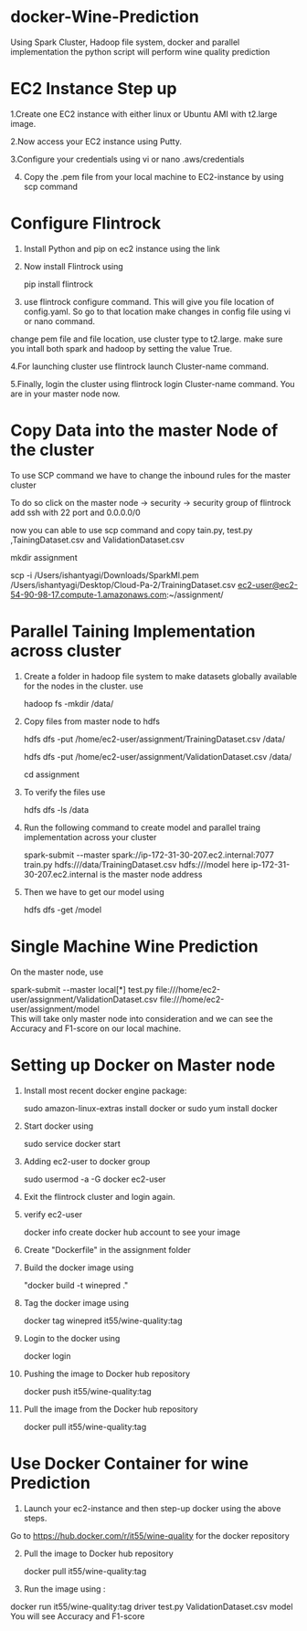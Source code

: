 # docker-Wine-Prediction
Using Spark Cluster, Hadoop file system, docker and parallel implementation the python script will perform wine quality prediction 

# EC2 Instance Step up

1.Create one EC2 instance with either linux or Ubuntu AMI with t2.large image.

2.Now access your EC2 instance using Putty.

3.Configure your credentials using vi or nano .aws/credentials 

4. Copy the .pem file from your local machine to EC2-instance by using scp command

# Configure Flintrock

1. Install Python and pip on ec2 instance using the link
2. Now install Flintrock using

	pip install flintrock
3. use flintrock configure command. This will give you file location of config.yaml. So go to that location make changes in config file 
using vi or nano command.


change pem file and file location, use cluster type to t2.large.
make sure you intall both spark and hadoop by setting the value True.

4.For launching cluster use flintrock launch Cluster-name command.

5.Finally, login the cluster using flintrock login Cluster-name command. You are in your master node now.

# Copy Data into the master Node of the cluster

To use SCP command we have to change the inbound rules for the master cluster

To do so click on the master node -> security -> security group of flintrock add ssh with 22 port and 0.0.0.0/0

now you can able to use scp command and copy tain.py, test.py ,TainingDataset.csv and ValidationDataset.csv

mkdir assignment

scp -i /Users/ishantyagi/Downloads/SparkMl.pem /Users/ishantyagi/Desktop/Cloud-Pa-2/TrainingDataset.csv ec2-user@ec2-54-90-98-17.compute-1.amazonaws.com:~/assignment/

# Parallel Taining Implementation across cluster

1. Create a folder in hadoop file system to make datasets globally available for the nodes in the cluster. use

	hadoop fs -mkdir /data/
2. Copy files from master node to hdfs

    hdfs dfs -put /home/ec2-user/assignment/TrainingDataset.csv /data/
    
    hdfs dfs -put /home/ec2-user/assignment/ValidationDataset.csv /data/
    
    cd assignment
3. To verify the files use 

	hdfs dfs -ls /data
4. Run the following command to create model and parallel traing implementation across your cluster

	 spark-submit --master spark://ip-172-31-30-207.ec2.internal:7077 train.py hdfs:///data/TrainingDataset.csv hdfs:///model
here ip-172-31-30-207.ec2.internal is the master node address
5. Then we have to get our model using

	hdfs dfs -get /model

# Single Machine Wine Prediction

On the master node, use

spark-submit --master local[*] test.py file:///home/ec2-user/assignment/ValidationDataset.csv file:///home/ec2-user/assignment/model\
This will take only master node into consideration and we can see the Accuracy and F1-score on our local machine.

# Setting up Docker on Master node

1. Install most recent docker engine package: 

	sudo amazon-linux-extras install docker   or 
	sudo yum install docker
2. Start docker using

	sudo service docker start
3. Adding ec2-user to docker group

	sudo usermod -a -G docker ec2-user
4. Exit the flintrock cluster and login again.
5. verify ec2-user

	docker info
create docker hub account to see your image
6. Create "Dockerfile" in the assignment folder 
7. Build the docker image using

	"docker build -t winepred ."
8. Tag the docker image using

	docker tag winepred it55/wine-quality:tag
9. Login to the docker using

	docker login
10. Pushing the image to Docker hub repository

	docker push it55/wine-quality:tag
11. Pull the image from the Docker hub repository

	docker pull it55/wine-quality:tag

# Use Docker Container for wine Prediction

1. Launch your ec2-instance and then step-up docker using the above steps.

Go to https://hub.docker.com/r/it55/wine-quality for the docker repository

2. Pull the image to Docker hub repository

	docker pull it55/wine-quality:tag
3. Run the image using : 

docker run it55/wine-quality:tag driver test.py ValidationDataset.csv model
You will see Accuracy and F1-score

